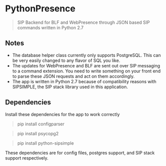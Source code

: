 # PythonPresence  
> SIP Backend for BLF and WebPresence through JSON based SIP commands written in Python 2.7  

## Notes  
- The database helper class currently only supports PostgreSQL. This can be very easily changed to any flavor of SQL you like.  
- The updates for WebPresence and BLF are sent out over SIP messaging to a command extension. 
You need to write something on your front end to parse these JSON requests and act on them accordingly.  
- The app is written in Python 2.7 because of compatibility reasons with SIPSIMPLE, the SIP stack library used in this application.  

## Dependencies  
Install these dependencies for the app to work correctly

> pip install configparser    

> pip install psycopg2    

> pip install python-sipsimple    


These dependencies are for config files, postgres support, and SIP stack support respectively.
